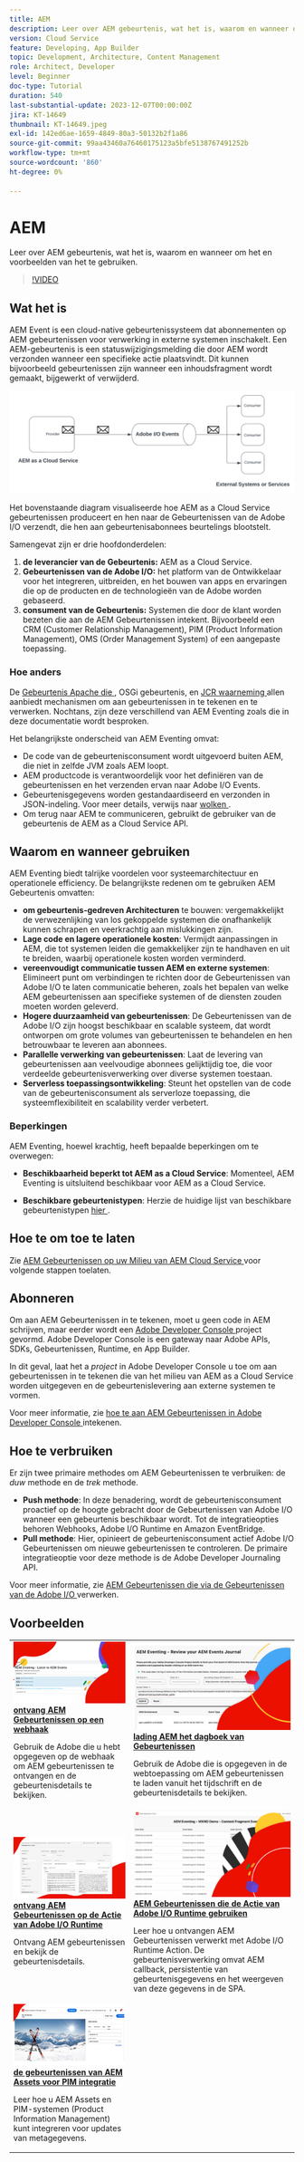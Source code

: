 ```yaml
---
title: AEM
description: Leer over AEM gebeurtenis, wat het is, waarom en wanneer om het en voorbeelden van het te gebruiken.
version: Cloud Service
feature: Developing, App Builder
topic: Development, Architecture, Content Management
role: Architect, Developer
level: Beginner
doc-type: Tutorial
duration: 540
last-substantial-update: 2023-12-07T00:00:00Z
jira: KT-14649
thumbnail: KT-14649.jpeg
exl-id: 142ed6ae-1659-4849-80a3-50132b2f1a86
source-git-commit: 99aa43460a76460175123a5bfe5138767491252b
workflow-type: tm+mt
source-wordcount: '860'
ht-degree: 0%

---
```


# AEM

Leer over AEM gebeurtenis, wat het is, waarom en wanneer om het en voorbeelden van het te gebruiken.

>[!VIDEO](https://video.tv.adobe.com/v/3426686?quality=12&learn=on)

## Wat het is

AEM Event is een cloud-native gebeurtenissysteem dat abonnementen op AEM gebeurtenissen voor verwerking in externe systemen inschakelt. Een AEM-gebeurtenis is een statuswijzigingsmelding die door AEM wordt verzonden wanneer een specifieke actie plaatsvindt. Dit kunnen bijvoorbeeld gebeurtenissen zijn wanneer een inhoudsfragment wordt gemaakt, bijgewerkt of verwijderd.

![AEM Eventing ](./assets/aem-eventing.png)

Het bovenstaande diagram visualiseerde hoe AEM as a Cloud Service gebeurtenissen produceert en hen naar de Gebeurtenissen van de Adobe I/O verzendt, die hen aan gebeurtenisabonnees beurtelings blootstelt.

Samengevat zijn er drie hoofdonderdelen:

1. **de leverancier van de Gebeurtenis:** AEM as a Cloud Service.
1. **Gebeurtenissen van de Adobe I/O:** het platform van de Ontwikkelaar voor het integreren, uitbreiden, en het bouwen van apps en ervaringen die op de producten en de technologieën van de Adobe worden gebaseerd.
1. **consument van de Gebeurtenis:** Systemen die door de klant worden bezeten die aan de AEM Gebeurtenissen intekent. Bijvoorbeeld een CRM (Customer Relationship Management), PIM (Product Information Management), OMS (Order Management System) of een aangepaste toepassing.

### Hoe anders

De [ Gebeurtenis Apache die ](https://sling.apache.org/documentation/bundles/apache-sling-eventing-and-job-handling.html), OSGi gebeurtenis, en [ JCR waarneming ](https://jackrabbit.apache.org/oak/docs/features/observation.html) allen aanbiedt mechanismen om aan gebeurtenissen in te tekenen en te verwerken. Nochtans, zijn deze verschillend van AEM Eventing zoals die in deze documentatie wordt besproken.

Het belangrijkste onderscheid van AEM Eventing omvat:

- De code van de gebeurtenisconsument wordt uitgevoerd buiten AEM, die niet in zelfde JVM zoals AEM loopt.
- AEM productcode is verantwoordelijk voor het definiëren van de gebeurtenissen en het verzenden ervan naar Adobe I/O Events.
- Gebeurtenisgegevens worden gestandaardiseerd en verzonden in JSON-indeling. Voor meer details, verwijs naar [ wolken ](https://cloudevents.io/).
- Om terug naar AEM te communiceren, gebruikt de gebruiker van de gebeurtenis de AEM as a Cloud Service API.


## Waarom en wanneer gebruiken

AEM Eventing biedt talrijke voordelen voor systeemarchitectuur en operationele efficiency. De belangrijkste redenen om te gebruiken AEM Gebeurtenis omvatten:

- **om gebeurtenis-gedreven Architecturen** te bouwen: vergemakkelijkt de verwezenlijking van los gekoppelde systemen die onafhankelijk kunnen schrapen en veerkrachtig aan mislukkingen zijn.
- **Lage code en lagere operationele kosten**: Vermijdt aanpassingen in AEM, die tot systemen leiden die gemakkelijker zijn te handhaven en uit te breiden, waarbij operationele kosten worden verminderd.
- **vereenvoudigt communicatie tussen AEM en externe systemen**: Elimineert punt om verbindingen te richten door de Gebeurtenissen van Adobe I/O te laten communicatie beheren, zoals het bepalen van welke AEM gebeurtenissen aan specifieke systemen of de diensten zouden moeten worden geleverd.
- **Hogere duurzaamheid van gebeurtenissen**: De Gebeurtenissen van de Adobe I/O zijn hoogst beschikbaar en scalable systeem, dat wordt ontworpen om grote volumes van gebeurtenissen te behandelen en hen betrouwbaar te leveren aan abonnees.
- **Parallelle verwerking van gebeurtenissen**: Laat de levering van gebeurtenissen aan veelvoudige abonnees gelijktijdig toe, die voor verdeelde gebeurtenisverwerking over diverse systemen toestaan.
- **Serverless toepassingsontwikkeling**: Steunt het opstellen van de code van de gebeurtenisconsument als serverloze toepassing, die systeemflexibiliteit en scalability verder verbetert.

### Beperkingen

AEM Eventing, hoewel krachtig, heeft bepaalde beperkingen om te overwegen:

- **Beschikbaarheid beperkt tot AEM as a Cloud Service**: Momenteel, AEM Eventing is uitsluitend beschikbaar voor AEM as a Cloud Service.

- **Beschikbare gebeurtenistypen**: Herzie de huidige lijst van beschikbare gebeurtenistypen [ hier ](https://developer.adobe.com/experience-cloud/experience-manager-apis/guides/events/#available-event-types).

## Hoe te om toe te laten

Zie [ AEM Gebeurtenissen op uw Milieu van AEM Cloud Service ](https://developer.adobe.com/experience-cloud/experience-manager-apis/guides/events/#enable-aem-events-on-your-aem-cloud-service-environment) voor volgende stappen toelaten.

## Abonneren

Om aan AEM Gebeurtenissen in te tekenen, moet u geen code in AEM schrijven, maar eerder wordt een [ Adobe Developer Console ](https://developer.adobe.com/) project gevormd. Adobe Developer Console is een gateway naar Adobe APIs, SDKs, Gebeurtenissen, Runtime, en App Builder.

In dit geval, laat het a _project_ in Adobe Developer Console u toe om aan gebeurtenissen in te tekenen die van het milieu van AEM as a Cloud Service worden uitgegeven en de gebeurtenislevering aan externe systemen te vormen.

Voor meer informatie, zie [ hoe te aan AEM Gebeurtenissen in Adobe Developer Console ](https://developer.adobe.com/experience-cloud/experience-manager-apis/guides/events/#how-to-subscribe-to-aem-events-in-the-adobe-developer-console) intekenen.

## Hoe te verbruiken

Er zijn twee primaire methodes om AEM Gebeurtenissen te verbruiken: de _duw_ methode en de _trek_ methode.

- **Push methode**: In deze benadering, wordt de gebeurtenisconsument proactief op de hoogte gebracht door de Gebeurtenissen van Adobe I/O wanneer een gebeurtenis beschikbaar wordt. Tot de integratieopties behoren Webhooks, Adobe I/O Runtime en Amazon EventBridge.
- **Pull methode**: Hier, opinieert de gebeurtenisconsument actief Adobe I/O Gebeurtenissen om nieuwe gebeurtenissen te controleren. De primaire integratieoptie voor deze methode is de Adobe Developer Journaling API.

Voor meer informatie, zie [ AEM Gebeurtenissen die via de Gebeurtenissen van de Adobe I/O ](https://developer.adobe.com/experience-cloud/experience-manager-apis/guides/events/#aem-events-processing-via-adobe-io) verwerken.

## Voorbeelden

<table>
  <tr>
    <td>
        <a  href="./examples/webhook.md"><img alt="Ontvang AEM gebeurtenissen op een webhaak" src="./assets/examples/webhook/webhook-example.png"/></a>
        <div><strong><a href="./examples/webhook.md"> ontvang AEM Gebeurtenissen op een webhaak </a></strong></div>
        <p>
          Gebruik de Adobe die u hebt opgegeven op de webhaak om AEM gebeurtenissen te ontvangen en de gebeurtenisdetails te bekijken.
        </p>
      </td>
      <td>
        <a  href="./examples/journaling.md"><img alt="AEM Events-journaal laden" src="./assets/examples/journaling/eventing-journal.png"/></a>
        <div><strong><a href="./examples/journaling.md"> lading AEM het dagboek van Gebeurtenissen </a></strong></div>
        <p>
          Gebruik de Adobe die is opgegeven in de webtoepassing om AEM gebeurtenissen te laden vanuit het tijdschrift en de gebeurtenisdetails te bekijken.
        </p>
      </td>
    </tr>
  <tr>
    <td>
        <a  href="./examples/runtime-action.md"><img alt="AEM Gebeurtenissen ontvangen bij Adobe I/O Runtime-actie" src="./assets/examples/runtime-action/eventing-runtime.png"/></a>
        <div><strong><a href="./examples/runtime-action.md"> ontvang AEM Gebeurtenissen op de Actie van Adobe I/O Runtime </a></strong></div>
        <p>
          Ontvang AEM gebeurtenissen en bekijk de gebeurtenisdetails.
        </p>
      </td>
      <td>
        <a  href="./examples/event-processing-using-runtime-action.md"><img alt="AEM Gebeurtenissen verwerken met Adobe I/O Runtime Action" src="./assets/examples/event-processing-using-runtime-action/event-processing.png"/></a>
        <div><strong><a href="./examples/event-processing-using-runtime-action.md"> AEM Gebeurtenissen die de Actie van Adobe I/O Runtime gebruiken </a></strong></div>
        <p>
          Leer hoe u ontvangen AEM Gebeurtenissen verwerkt met Adobe I/O Runtime Action. De gebeurtenisverwerking omvat AEM callback, persistentie van gebeurtenisgegevens en het weergeven van deze gegevens in de SPA.
        </p>
      </td>
  </tr>
  <tr>
    <td>
        <a  href="./examples/assets-pim-integration.md"><img alt="AEM Assets-gebeurtenissen voor PIM-integratie" src="./assets/examples/assets-pim-integration/PIM-integration-tile.png"/></a>
        <div><strong><a href="./examples/assets-pim-integration.md"> de gebeurtenissen van AEM Assets voor PIM integratie </a></strong></div>
        <p>
          Leer hoe u AEM Assets en PIM-systemen (Product Information Management) kunt integreren voor updates van metagegevens.
        </p>
      </td>
  </tr> 
</table>
